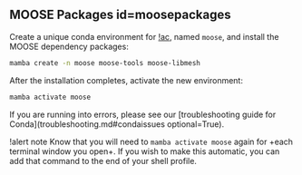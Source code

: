 ## MOOSE Packages id=moosepackages

Create a unique conda environment for [!ac](MOOSE), named `moose`, and install the MOOSE dependency
packages:

```bash
mamba create -n moose moose-tools moose-libmesh
```

After the installation completes, activate the new environment:

```bash
mamba activate moose
```

If you are running into errors, please see our [troubleshooting guide for Conda](troubleshooting.md#condaissues optional=True).

!alert note
Know that you will need to `mamba activate moose` again for +each terminal window you open+. If you wish to make this automatic, you can add that command to the end of your shell profile.
